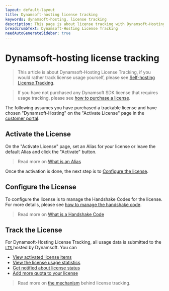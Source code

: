 ```yaml
---
layout: default-layout
title: Dynamsoft-hosting license tracking
keywords: dynamsoft-hosting, license tracking
description: This page is about license tracking with Dynamsoft-Hosting License Tracking Service
breadcrumbText: Dynamsoft-Hosting License Tracking
needAutoGenerateSidebar: true
---
```


# Dynamsoft-hosting license tracking

> This article is about Dynamsoft-Hosting License Tracking, if you would rather track license usage yourself, please see [Self-hosting License Tracking]({{site.selfhosting}}index.html).

> If you have not purchased any Dynamsoft SDK license that requires usage tracking, please see [how to purchase a license]({{site.about}}purchase.html).

The following assumes you have purchased a trackable license and have chosen "Dynamsoft-Hosting" on the "Activate License" page in the [customer portal](https://www.dynamsoft.com/customer/license/fullLicense).

## Activate the License

On the "Activate License" page, set an Alias for your license or leave the default Alias and click the "Activate" button.

> Read more on [What is an Alias]({{site.about}}terms.html#alias)

Once the activation is done, the next step is to [Configure the license](#configure-the-license).

## Configure the License

To configure the license is to manage the Handshake Codes for the license. For more details, please see [how to manage the handshake code]({{site.common}}handshakeCodes.html).

> Read more on [What is a Handshake Code]({{site.about}}terms.html#handshake-code)

## Track the License

For Dynamsoft-Hosting License Tracking, all usage data is submitted to the [ `LTS` ]({{site.about}}terms.html#license-tracking-service) hosted by Dynamsoft. You can

* [View activated license items]({{site.common}}licenseitems.html)
* [View the license usage statistics]({{site.common}}statistics.html)
* [Get notified about license status]({{site.common}}usagealerttriggers.html)
* [Add more quota to your license]({{site.about}}purchase.html#add-quota)

> Read more on [the mechanism]({{site.common}}mechanism.html) behind license tracking.
